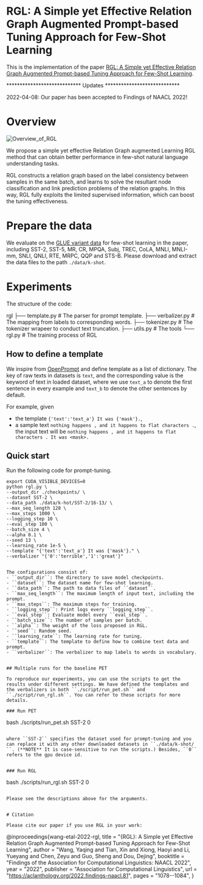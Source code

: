 # RGL: A Simple yet Effective Relation Graph Augmented Prompt-based Tuning Approach for Few-Shot Learning

This is the implementation of the paper [RGL: A Simple yet Effective Relation Graph Augmented Prompt-based Tuning Approach for Few-Shot Learning](https://aclanthology.org/2022.findings-naacl.81/).

**************************** Updates ****************************

2022-04-08: Our paper has been accepted to Findings of NAACL 2022!

# Overview

![Overview_of_RGL](https://user-images.githubusercontent.com/25607475/178176845-c559b07f-5278-432d-a4d8-ed9bd74d393c.png)

We propose a simple yet effective Relation Graph augmented Learning RGL method that can obtain better performance in few-shot natural language understanding tasks.

RGL constructs a relation graph based on the label consistency between samples in the same batch, and learns to solve the resultant node classification and link prediction problems of the relation graphs. In this way, RGL fully exploits the limited supervised information, which can boost the tuning effectiveness.

# Prepare the data

We evaluate on the [GLUE variant data](https://paddlenlp.bj.bcebos.com/datasets/k-shot-glue/rgl-k-shot.zip) for few-shot learning in the paper, including SST-2, SST-5, MR, CR, MPQA, Subj, TREC, CoLA, MNLI, MNLI-mm, SNLI, QNLI, RTE, MRPC, QQP and STS-B. Please download and extract the data files to the path ``./data/k-shot``.


# Experiments

The structure of the code:

rgl
├── template.py # The parser for prompt template.
├── verbalizer.py # The mapping from labels to corresponding words.
├── tokenizer.py # The tokenizer wrapeer to conduct text truncation.
├── utils.py # The tools
└── rgl.py # The training process of RGL


## How to define a template

We inspire from [OpenPrompt](https://github.com/thunlp/OpenPrompt/tree/main) and define template as a list of dictionary. The key of raw texts in datasets is `text`, and the corresponding value is the keyword of text in loaded dataset, where we use `text_a` to denote the first sentence in every example and `text_b` to denote the other sentences by default.

For example, given
- the template ``{'text':'text_a'} It was {'mask'}.``,
- a sample text ``nothing happens , and it happens to flat characters .``,
the input text will be ``nothing happens , and it happens to flat characters . It was <mask>.``


## Quick start

Run the following code for prompt-tuning.

```
export CUDA_VISIBLE_DEVICES=0
python rgl.py \
--output_dir ./checkpoints/ \
--dataset SST-2 \
--data_path ./data/k-hot/SST-2/16-13/ \
--max_seq_length 128 \
--max_steps 1000 \
--logging_step 10 \
--eval_step 100 \
--batch_size 4 \
--alpha 0.1 \
--seed 13 \
--learning_rate 1e-5 \
--template "{'text':'text_a'} It was {'mask'}." \
--verbalizer "{'0':'terrible','1':'great'}"


The configurations consist of:
- ``output_dir``: The directory to save model checkpoints.
- ``dataset``: The dataset name for few-shot learning.
- ``data_path``: The path to data files of ``dataset``.
- ``max_seq_length``: The maximum length of input text, including the prompt.
- ``max_steps``: The maximum steps for training.
- ``logging_step``: Print logs every ``logging_step``.
- ``eval_step``: Evaluate model every ``eval_step``.
- ``batch_size``: The number of samples per batch.
- ``alpha``: The weight of the loss proposed in RGL.
- ``seed``: Random seed.
- ``learning_rate``: The learning rate for tuning.
- ``template``: The template to define how to combine text data and prompt.
- ``verbalizer``: The verbalizer to map labels to words in vocabulary.


## Multiple runs for the baseline PET

To reproduce our experiments, you can use the scripts to get the results under different settings. We have defined the templates and the verbalizers in both ``./script/run_pet.sh`` and ``./script/run_rgl.sh``. You can refer to these scripts for more details.

### Run PET

```
bash ./scripts/run_pet.sh SST-2 0
```

where ``SST-2`` specifies the dataset used for prompt-tuning and you can replace it with any other downloaded datasets in ``./data/k-shot/ ``. (**NOTE** It is case-sensitive to run the scripts.) Besides, ``0`` refers to the gpu device id.


### Run RGL

```
bash ./scripts/run_rgl.sh SST-2 0
```

Please see the descriptions above for the arguments.


# Citation

Please cite our paper if you use RGL in your work:
```
@inproceedings{wang-etal-2022-rgl,
    title = "{RGL}: A Simple yet Effective Relation Graph Augmented Prompt-based Tuning Approach for Few-Shot Learning",
    author = "Wang, Yaqing and
      Tian, Xin  and
      Xiong, Haoyi  and
      Li, Yueyang  and
      Chen, Zeyu  and
      Guo, Sheng  and
      Dou, Dejing",
    booktitle = "Findings of the Association for Computational Linguistics: NAACL 2022",
    year = "2022",
    publisher = "Association for Computational Linguistics",
    url = "https://aclanthology.org/2022.findings-naacl.81",
    pages = "1078--1084",
}

```
